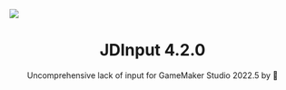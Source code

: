 <p align="center"><img src="http://www.jeremyriad.com/wp-content/uploads/2012/05/asnaghi-snert-brain.jpg" style="display:block; margin:auto;"></p>
<h1 align="center">JDInput 4.2.0</h1>

<p align="center">Uncomprehensive lack of input for GameMaker Studio 2022.5 by 🦃</p>
